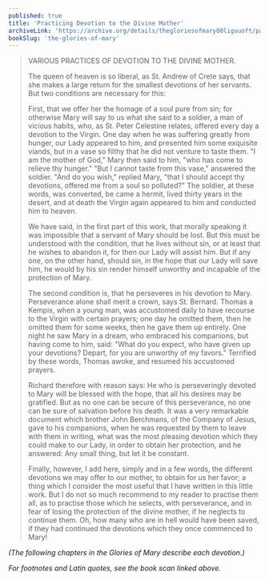 ```yaml
---
published: true
title: 'Practicing Devotion to the Divine Mother'
archiveLink: 'https://archive.org/details/thegloriesofmary00liguuoft/page/643?view=theater'
bookSlug: 'the-glories-of-mary'
---
```


> VARIOUS PRACTICES OF DEVOTION TO THE DIVINE MOTHER.
>
> The queen of heaven is so liberal, as St. Andrew of Crete says, that she makes a large return for the smallest devotions of her servants. But two conditions are necessary for this:
>
> First, that we offer her the homage of a soul pure from sin; for otherwise Mary will say to us what she said to a soldier, a man of vicious habits, who, as St. Peter Celestine relates, offered every day a devotion to the Virgin. One day when he was suffering greatly from hunger, our Lady appeared to him, and presented him some exquisite viands, but in a vase so filthy that he did not venture to taste them. "I am the mother of God," Mary then said to him, "who has come to relieve thy hunger." "But I cannot taste from this vase," answered the soldier. "And do you wish," replied Mary, "that I should accept thy devotions, offered me from a soul so polluted?" The soldier, at these words, was converted, be came a hermit, lived thirty years in the desert, and at death the Virgin again appeared to him and conducted him to heaven.
>
> We have said, in the first part of this work, that morally speaking it was impossible that a servant of Mary should be lost. But this must be understood with the condition, that he lives without sin, or at least that he wishes to abandon it, for then our Lady will assist him. But if any one, on the other hand, should sin, in the hope that our Lady will save him, he would by his sin render himself unworthy and incapable of the protection of Mary.
>
> The second condition is, that he perseveres in his devotion to Mary. Perseverance alone shall merit a crown, says St. Bernard. Thomas a Kempis, when a young man, was accustomed daily to have recourse to the Virgin with certain prayers; one day he omitted them, then he omitted them for some weeks, then he gave them up entirely. One night he saw Mary in a dream, who embraced his companions, but having come to him, said: "What do you expect, who have given up your devotions? Depart, for you are unworthy of my favors." Terrified by these words, Thomas awoke, and resumed his accustomed prayers.
>
> Richard therefore with reason says: He who is perseveringly devoted to Mary will be blessed with the hope, that all his desires may be gratified. But as no one can be secure of this perseverance, no one can be sure of salvation before his death. It was a very remarkable document which brother John Berchmans, of the Company of Jesus, gave to his companions, when he was requested by them to leave with them in writing, what was the most pleasing devotion which they could make to our Lady, in order to obtain her protection, and he answered: Any small thing, but let it be constant.
>
> Finally, however, I add here, simply and in a few words, the different devotions we may offer to our mother, to obtain for us her favor; a thing which I consider the most useful that I have written in this little work. But I do not so much recommend to my reader to practise them all, as to practise those which he selects, with perseverance, and in fear of losing the protection of the divine mother, if he neglects to continue them. Oh, how many who are in hell would have been saved, if they had continued the devotions which they once commenced to Mary!

*(The following chapters in the Glories of Mary describe each devotion.)*

*For footnotes and Latin quotes, see the book scan linked above.*
